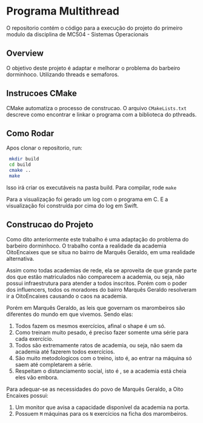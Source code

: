 # Programa Multithread

O repositorio contém o código para a execução do projeto do primeiro modulo da disciplina de MC504 - Sistemas Operacionais

## Overview

O objetivo deste projeto é adaptar e melhorar o problema do barbeiro dorminhoco. Utilizando threads e semaforos.

## Instrucoes CMake

CMake automatiza o processo de construcao.
O arquivo `CMakeLists.txt` descreve como encontrar e linkar o programa com a biblioteca do pthreads.

## Como Rodar

Apos clonar o repositorio, run:

```sh
 mkdir build
 cd build
 cmake ..
 make
```
Isso irá criar os executáveis na pasta build. Para compilar, rode `make`

Para a visualização foi gerado um log com o programa em C. E a visualização foi construída por cima do log em Swift.

## Construcao do Projeto

Como dito anteriormente este trabalho é uma adaptação do problema do barbeiro dorminhoco. O trabalho conta a realidade da academia OitoEncaixes que se situa no bairro de Marquês Geraldo, em uma realidade alternativa.

Assim como todas academias de rede, ela se aproveita de que grande parte dos que estão matriculados não comparecem a academia, ou seja, não possui infraestrutura para atender a todos inscritos. Porém com o poder dos influencers, todos os moradores do bairro Marquês Geraldo resolveram ir a OitoEncaixes causando o caos na academia.

Porém em Marquês Geraldo, as leis que governam os marombeiros são diferentes do mundo em que vivemos. Sendo elas:

1. Todos fazem os mesmos exercícios, afinal o shape é um só.
2. Como treinam muito pesado, é preciso fazer somente uma série para cada exercício.
3. Todos são extremamente ratos de academia, ou seja, não saem da academia até fazerem todos exercícios.
4. São muito metodologicos com o treino, isto é, ao entrar na máquina só saem até completarem a série.
5. Respeitam o distanciamento social, isto é , se a academia está cheia eles vão embora.

Para adequar-se as necessidades do povo de Marquês Geraldo, a Oito Encaixes possui:

1. Um monitor que avisa a capacidade disponível da academia na porta.
2. Possuem `M` máquinas para os `N` exercícios na ficha dos marombeiros. 
